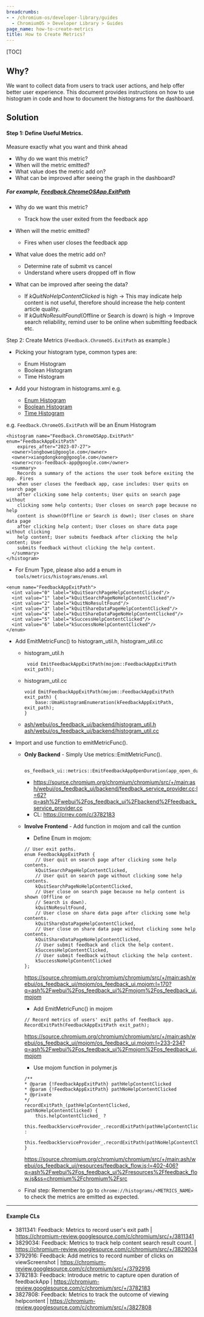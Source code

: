 ```yaml
---
breadcrumbs:
- - /chromium-os/developer-library/guides
  - ChromiumOS > Developer Library > Guides
page_name: how-to-create-metrics
title: How to Create Metrics?
---
```


[TOC]

## Why?

We want to collect data from users to track user actions, and help offer better
user experience. This document provides instructions on how to use histogram in
code and how to document the histograms for the dashboard.

## Solution

#### Step 1: Define Useful Metrics.

Measure exactly what you want and think ahead

*   Why do we want this metric?
*   When will the metric emitted?
*   What value does the metric add on?
*   What can be improved after seeing the graph in the dashboard?

##### For example, [Feedback.ChromeOSApp.ExitPath](https://crsrc.org/c/tools/metrics/histograms/metadata/others/histograms.xml;l=5756?q=Feedback.ChromeOSApp.exitpath)

*   Why do we want this metric?

    *   Track how the user exited from the feedback app

*   When will the metric emitted?

    *   Fires when user closes the feedback app

*   What value does the metric add on?

    *   Determine rate of submit vs cancel
    *   Understand where users dropped off in flow

*   What can be improved after seeing the data?

    *   If *kQuitNoHelpContentClicked* is high -> This may indicate help content
        is not useful, therefore should increase the help content article
        quality.
    *   If *kQuitNoResultFound*(Offline or Search is down) is high -> Improve
        search reliability, remind user to be online when submitting feedback
        etc.

Step 2: Create Metrics (`Feedback.ChromeOS.ExitPath` as example.)

*   Picking your histogram type, common types are:

    *   Enum Histogram
    *   Boolean Histogram
    *   Time Histogram

*   Add your histogram in histograms.xml e.g.

    *   [Enum Histogram](https://source.chromium.org/chromium/chromium/src/+/main:tools/metrics/histograms/metadata/others/histograms.xml;l=5756?q=Feedback.ChromeOSApp.exitpath)
    *   [Boolean Histogram](https://source.chromium.org/chromium/chromium/src/+/main:tools/metrics/histograms/metadata/others/histograms.xml;l=5756?q=Feedback.ChromeOSApp.exitpath)
    *   [Time Histogram](https://source.chromium.org/chromium/chromium/src/+/main:tools/metrics/histograms/metadata/others/histograms.xml;l=5874?q=Feedback.ChromeOSApp.exitpath)

e.g. `Feedback.ChromeOS.ExitPath` will be an Enum Histogram

```
<histogram name="Feedback.ChromeOSApp.ExitPath" enum="FeedbackAppExitPath"
    expires_after="2023-07-27">
  <owner>longbowei@google.com</owner>
  <owner>xiangdongkong@google.com</owner>
  <owner>cros-feedback-app@google.com</owner>
  <summary>
    Records a summary of the actions the user took before exiting the app. Fires
    when user closes the feedback app, case includes: User quits on search page
    after clicking some help contents; User quits on search page without
    clicking some help contents; User closes on search page because no help
    content is shown(Offline or Search is down); User closes on share data page
    after clicking help content; User closes on share data page without clicking
    help content; User submits feedback after clicking the help content; User
    submits feedback without clicking the help content.
  </summary>
</histogram>
```

*   For Enum Type, please also add a enum in
    `tools/metrics/histograms/enums.xml`

```
<enum name="FeedbackAppExitPath">
  <int value="0" label="kQuitSearchPageHelpContentClicked"/>
  <int value="1" label="kQuitSearchPageNoHelpContentClicked"/>
  <int value="2" label="kQuitNoResultFound"/>
  <int value="3" label="kQuitShareDataPageHelpContentClicked"/>
  <int value="4" label="kQuitShareDataPageNoHelpContentClicked"/>
  <int value="5" label="kSuccessHelpContentClicked"/>
  <int value="6" label="kSuccessNoHelpContentClicked"/>
</enum>
```

*   Add EmitMetricFunc() to histogram_util.h, histogram_util.cc

    *   histogram_util.h

        ```
         void EmitFeedbackAppExitPath(mojom::FeedbackAppExitPath exit_path);
        ```

    *   histogram_util.cc

        ```
        void EmitFeedbackAppExitPath(mojom::FeedbackAppExitPath exit_path) {
            base::UmaHistogramEnumeration(kFeedbackAppExitPath, exit_path);
        }
        ```

    *   [ash/webui/os_feedback_ui/backend/histogram_util.h](https://crsrc.org/c/ash/webui/os_feedback_ui/backend/histogram_util.h)
        [ash/webui/os_feedback_ui/backend/histogram_util.cc](https://crsrc.org/c/ash/webui/os_feedback_ui/backend/histogram_util.cc)

*   Import and use function to emitMetricFunc().

    *   **Only Backend** - Simply Use metrics::EmitMetricFunc().

        ```
         os_feedback_ui::metrics::EmitFeedbackAppOpenDuration(app_open_duration);
        ```

        *   <https://source.chromium.org/chromium/chromium/src/+/main:ash/webui/os_feedback_ui/backend/feedback_service_provider.cc;l=62?q=ash%2Fwebui%2Fos_feedback_ui%2Fbackend%2Ffeedback_service_provider.cc>
        *   CL: <https://crrev.com/c/3782183>

    *   **Involve Frontend** - Add function in mojom and call the cuntion

        *   Define Enum in mojom:

        ```
        // User exit paths.
        enum FeedbackAppExitPath {
            // User quit on search page after clicking some help contents.
            kQuitSearchPageHelpContentClicked,
            // User quit on search page without clicking some help contents.
            kQuitSearchPageNoHelpContentClicked,
            // User close on search page because no help content is shown (Offline or
            // Search is down).
            kQuitNoResultFound,
            // User close on share data page after clicking some help contents.
            kQuitShareDataPageHelpContentClicked,
            // User close on share data page without clicking some help contents.
            kQuitShareDataPageNoHelpContentClicked,
            // User submit feedback and click the help content.
            kSuccessHelpContentClicked,
            // User submit feedback without clicking the help content.
            kSuccessNoHelpContentClicked
        };
        ```

        <https://source.chromium.org/chromium/chromium/src/+/main:ash/webui/os_feedback_ui/mojom/os_feedback_ui.mojom;l=170?q=ash%2Fwebui%2Fos_feedback_ui%2Fmojom%2Fos_feedback_ui.mojom>

        *   Add EmitMetricFunc() in mojom

        ```
        // Record metrics of users' exit paths of feedback app.
        RecordExitPath(FeedbackAppExitPath exit_path);
        ```

        <https://source.chromium.org/chromium/chromium/src/+/main:ash/webui/os_feedback_ui/mojom/os_feedback_ui.mojom;l=233-234?q=ash%2Fwebui%2Fos_feedback_ui%2Fmojom%2Fos_feedback_ui.mojom>

        *   Use mojom function in polymer.js

        ```
        /**
        * @param {!FeedbackAppExitPath} pathHelpContentClicked
        * @param {!FeedbackAppExitPath} pathNoHelpContentClicked
        * @private
        */
        recordExitPath_(pathHelpContentClicked, pathNoHelpContentClicked) {
            this.helpContentClicked_ ?
                this.feedbackServiceProvider_.recordExitPath(pathHelpContentClicked) :
                this.feedbackServiceProvider_.recordExitPath(pathNoHelpContentClicked);
        }
        ```

        <https://source.chromium.org/chromium/chromium/src/+/main:ash/webui/os_feedback_ui/resources/feedback_flow.js;l=402-406?q=ash%2Fwebui%2Fos_feedback_ui%2Fresources%2Ffeedback_flow.js&ss=chromium%2Fchromium%2Fsrc>

    *   Final step: Remember to go to `chrome://histograms/<METRICS_NAME>` to
        check the metrics are emitted as expected.

--------------------------------------------------------------------------------

#### Example CLs

*   3811341: Feedback: Metrics to record user's exit path |
    <https://chromium-review.googlesource.com/c/chromium/src/+/3811341>
*   3829034: Feedback: Metrics to track help content search result count. |
    <https://chromium-review.googlesource.com/c/chromium/src/+/3829034>
*   3792916: Feedback: Add metrics to record number of clicks on viewScreenshot
    | <https://chromium-review.googlesource.com/c/chromium/src/+/3792916>
*   3782183: Feedback: Introduce metric to capture open duration of feedbackApp
    | <https://chromium-review.googlesource.com/c/chromium/src/+/3782183>
*   3827808: Feedback: Metrics to track the outcome of viewing helpcontent |
    <https://chromium-review.googlesource.com/c/chromium/src/+/3827808>
